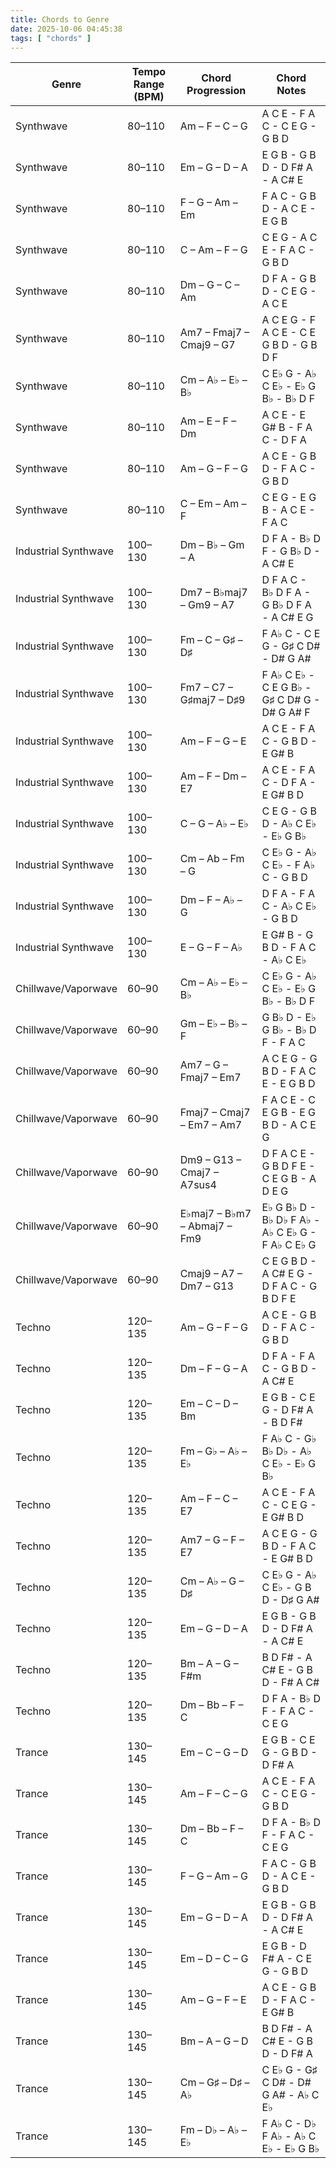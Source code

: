 ```yaml
---
title: Chords to Genre
date: 2025-10-06 04:45:38
tags: [ "chords" ]
---
```


| Genre                | Tempo Range (BPM) | Chord Progression            | Chord Notes                                      |
| -------------------- | ----------------- | ---------------------------- | ------------------------------------------------ |
| Synthwave            | 80–110            | Am – F – C – G               | A C E - F A C - C E G - G B D                    |
| Synthwave            | 80–110            | Em – G – D – A               | E G B - G B D - D F# A - A C# E                  |
| Synthwave            | 80–110            | F – G – Am – Em              | F A C - G B D - A C E - E G B                    |
| Synthwave            | 80–110            | C – Am – F – G               | C E G - A C E - F A C - G B D                    |
| Synthwave            | 80–110            | Dm – G – C – Am              | D F A - G B D - C E G - A C E                    |
| Synthwave            | 80–110            | Am7 – Fmaj7 – Cmaj9 – G7     | A C E G - F A C E - C E G B D - G B D F          |
| Synthwave            | 80–110            | Cm – A♭ – E♭ – B♭          | C E♭ G - A♭ C E♭ - E♭ G B♭ - B♭ D F          |
| Synthwave            | 80–110            | Am – E – F – Dm              | A C E - E G# B - F A C - D F A                   |
| Synthwave            | 80–110            | Am – G – F – G               | A C E - G B D - F A C - G B D                    |
| Synthwave            | 80–110            | C – Em – Am – F              | C E G - E G B - A C E - F A C                    |
| Industrial Synthwave | 100–130           | Dm – B♭ – Gm – A            | D F A - B♭ D F - G B♭ D - A C# E                |
| Industrial Synthwave | 100–130           | Dm7 – B♭maj7 – Gm9 – A7     | D F A C - B♭ D F A - G B♭ D F A - A C# E G      |
| Industrial Synthwave | 100–130           | Fm – C – G♯ – D♯           | F A♭ C - C E G - G♯ C D# - D# G A#              |
| Industrial Synthwave | 100–130           | Fm7 – C7 – G♯maj7 – D♯9    | F A♭ C E♭ - C E G B♭ - G♯ C D# G - D# G A# F   |
| Industrial Synthwave | 100–130           | Am – F – G – E               | A C E - F A C - G B D - E G# B                   |
| Industrial Synthwave | 100–130           | Am – F – Dm – E7             | A C E - F A C - D F A - E G# B D                 |
| Industrial Synthwave | 100–130           | C – G – A♭ – E♭            | C E G - G B D - A♭ C E♭ - E♭ G B♭              |
| Industrial Synthwave | 100–130           | Cm – Ab – Fm – G             | C E♭ G - A♭ C E♭ - F A♭ C - G B D             |
| Industrial Synthwave | 100–130           | Dm – F – A♭ – G             | D F A - F A C - A♭ C E♭ - G B D                 |
| Industrial Synthwave | 100–130           | E – G – F – A♭              | E G# B - G B D - F A C - A♭ C E♭                |
| Chillwave/Vaporwave  | 60–90             | Cm – A♭ – E♭ – B♭          | C E♭ G - A♭ C E♭ - E♭ G B♭ - B♭ D F          |
| Chillwave/Vaporwave  | 60–90             | Gm – E♭ – B♭ – F            | G B♭ D - E♭ G B♭ - B♭ D F - F A C             |
| Chillwave/Vaporwave  | 60–90             | Am7 – G – Fmaj7 – Em7        | A C E G - G B D - F A C E - E G B D              |
| Chillwave/Vaporwave  | 60–90             | Fmaj7 – Cmaj7 – Em7 – Am7    | F A C E - C E G B - E G B D - A C E G            |
| Chillwave/Vaporwave  | 60–90             | Dm9 – G13 – Cmaj7 – A7sus4   | D F A C E - G B D F E - C E G B - A D E G        |
| Chillwave/Vaporwave  | 60–90             | E♭maj7 – B♭m7 – Abmaj7 – Fm9 | E♭ G B♭ D - B♭ D♭ F A♭ - A♭ C E♭ G - F A♭ C E♭ G |
| Chillwave/Vaporwave  | 60–90             | Cmaj9 – A7 – Dm7 – G13       | C E G B D - A C# E G - D F A C - G B D F E       |
| Techno               | 120–135           | Am – G – F – G               | A C E - G B D - F A C - G B D                    |
| Techno               | 120–135           | Dm – F – G – A               | D F A - F A C - G B D - A C# E                   |
| Techno               | 120–135           | Em – C – D – Bm              | E G B - C E G - D F# A - B D F#                  |
| Techno               | 120–135           | Fm – G♭ – A♭ – E♭          | F A♭ C - G♭ B♭ D♭ - A♭ C E♭ - E♭ G B♭      |
| Techno               | 120–135           | Am – F – C – E7              | A C E - F A C - C E G - E G# B D                 |
| Techno               | 120–135           | Am7 – G – F – E7             | A C E G - G B D - F A C - E G# B D               |
| Techno               | 120–135           | Cm – A♭ – G – D♯            | C E♭ G - A♭ C E♭ - G B D - D♯ G A#            |
| Techno               | 120–135           | Em – G – D – A               | E G B - G B D - D F# A - A C# E                  |
| Techno               | 120–135           | Bm – A – G – F#m             | B D F# - A C# E - G B D - F# A C#                |
| Techno               | 120–135           | Dm – Bb – F – C              | D F A - B♭ D F - F A C - C E G                  |
| Trance               | 130–145           | Em – C – G – D               | E G B - C E G - G B D - D F# A                   |
| Trance               | 130–145           | Am – F – C – G               | A C E - F A C - C E G - G B D                    |
| Trance               | 130–145           | Dm – Bb – F – C              | D F A - B♭ D F - F A C - C E G                  |
| Trance               | 130–145           | F – G – Am – G               | F A C - G B D - A C E - G B D                    |
| Trance               | 130–145           | Em – G – D – A               | E G B - G B D - D F# A - A C# E                  |
| Trance               | 130–145           | Em – D – C – G               | E G B - D F# A - C E G - G B D                   |
| Trance               | 130–145           | Am – G – F – E               | A C E - G B D - F A C - E G# B                   |
| Trance               | 130–145           | Bm – A – G – D               | B D F# - A C# E - G B D - D F# A                 |
| Trance               | 130–145           | Cm – G♯ – D♯ – A♭          | C E♭ G - G♯ C D# - D# G A# - A♭ C E♭          |
| Trance               | 130–145           | Fm – D♭ – A♭ – E♭          | F A♭ C - D♭ F A♭ - A♭ C E♭ - E♭ G B♭        |
